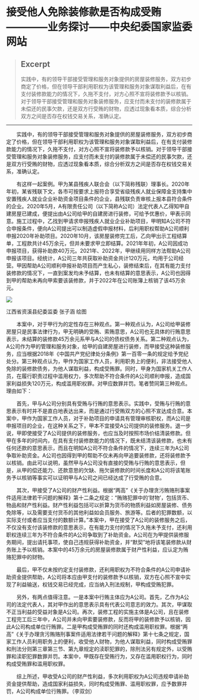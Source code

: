 
# 接受他人免除装修款是否构成受贿————业务探讨——中央纪委国家监委网站

> ## Excerpt
> 实践中，有的领导干部接受管理和服务对象提供的房屋装修服务，双方初步商定了价格，但在领导干部利用职权为该管理和服务对象谋取利益后，在有支付装修款能力的情况下，久拖不支付，对方心照不宣将装修款予以核销。对于领导干部接受管理和服务对象装修服务，应支付而未支付的装修款属于未偿还的民事欠款，还是双方行受贿的财物，应透过现象看本质，综合分析双方之间是否存在权钱交易关系，准确认定。

---
　　实践中，有的领导干部接受管理和服务对象提供的房屋装修服务，双方初步商定了价格，但在领导干部利用职权为该管理和服务对象谋取利益后，在有支付装修款能力的情况下，久拖不支付，对方心照不宣将装修款予以核销。对于领导干部接受管理和服务对象装修服务，应支付而未支付的装修款属于未偿还的民事欠款，还是双方行受贿的财物，应透过现象看本质，综合分析双方之间是否存在权钱交易关系，准确认定。

　　有这样一起案例。甲为某县残疾人联合会（以下简称残联）理事长。2020年年初，某省残联下文，各市可按要求上报符合享受省级残疾人就业保障金支持集中安置残疾人就业企业补助资金项目条件的企业，县残联负责审核上报本县符合条件的企业。2020年5月，A有限责任公司（以下简称A公司）法定代表人乙得知甲自建房屋已建成，便提出由A公司给甲的自建房进行装修，可给予优惠价，甲表示同意。施工过程中，乙找到甲请求申报残疾人就业企业补助项目，甲明知A公司不符合申报条件，便向A公司提出可以制造虚假申报材料，后利用职权帮助A公司顺利申报2020年补助项目。2020年10月，该房屋装修完工后，乙向甲出示工程结算单，工程款共计45万余元，但并未要求甲立即结算。2021年年初，A公司因成功申报项目，获得补助款40万元。2021年、2022年，甲继续用同样方法帮助A公司申报该项目。经统计，A公司三年共获取补助资金共计120万元，均用于公司经营。甲因帮助A公司顺利申报补助项目而产生私心，装修结束后，在其有能力支付装修款的情况下，一直到案发均未予结算，也未有结算的意思表示，A公司也因得到甲的帮助未再向甲索要该装修款，并于2022年在公司账簿上核销了该45万余元。

![](https://www.ccdi.gov.cn/hdjln/ywtt/202501/W020250121634936453269.jpeg)

江西省资溪县纪委监委 张子涵 绘图

　　本案中，对于甲行为的定性存在三种观点。第一种观点认为，A公司给甲装修房屋只是民事法律行为，甲无明确的受贿、索贿意思，A公司也无具体的行贿意思表示，未结算的装修款45万余元系甲与A公司的债权债务关系。第二种观点认为，A公司作为甲的管理和服务对象，给甲的自建房屋进行装修，而甲接受这种装修服务，应当根据2018年《中国共产党纪律处分条例》第一百零一条的规定给予党纪处分。第三种观点认为，甲作为国家工作人员，利用职务上的便利，非法接受他人免除的装修款债务，为他人谋取利益，构成受贿罪。同时，甲身为国家机关工作人员，在履行职责过程中滥用权力，多次帮助不符合条件的A公司顺利申报，造成国家利益损失120万元，构成滥用职权罪。对甲应数罪并罚。笔者赞同第三种观点。理由如下：

　　首先，甲与A公司分别具有受贿与行贿的意思表示。实践中，受贿与行贿的意思表示有时并不是直白地表达出来，而是通过行受贿双方的心照不宣达成合意。本案中，甲作为国家工作人员，对于补助项目的申请具有管理审核职权，而A公司是申报项目的企业，在这种关系之下，甲本不宜接受A公司提供的装修服务。退一步说，甲即使接受了A公司提供的装修服务，也应当及时按照市场价结清装修款。但甲在多年的时间内，在具有支付装修款能力的情况下，既未结清该装修款，也未有任何还款的意思表示，而且在明知A公司不符合条件的情况下，连续三年为A公司争取补助资金。A公司也因得到甲的帮助不仅未再向甲追要装修款，还将装修款予以核销。由此可以说明，虽然甲与A公司没有直接的受贿与行贿的意思表示，但是，从甲的偿还能力、还款意思的欠缺、拖欠装修款的时间长度和A公司将该笔账务予以核销等事实可以证明甲与A公司之间已经达成了行受贿的合意。

　　其次，甲接受了A公司的财产性利益。根据“两高”《关于办理贪污贿赂刑事案件适用法律若干问题的解释》第十二条之规定：“贿赂犯罪中的‘财物’，包括货币、物品和财产性利益。财产性利益包括可以折算为货币的物质利益如房屋装修、债务免除等，以及需要支付货币的其他利益如会员服务、旅游等。后者的犯罪数额，以实际支付或者应当支付的数额计算。”本案中，甲在接受了A公司的装修服务之后，不仅没有支付该装修款的意思表示，在有能力支付的情况下久拖未予支付，还利用职权连续三年为不符合条件的A公司争取到了补助资金。A公司在为甲提供装修服务期间，提出请托事项，使自己违规获得补助资金，并“默契”地将该笔装修款从财务账上予以核销。本案中的45万余元的房屋装修款属于财产性利益，应认定为贿赂犯罪中的财物。

　　最后，甲不仅未按约定支付装修款，还利用职权为不符合条件的A公司申请补助资金提供帮助，A公司将本应由甲支付的装修款予以核销，双方在心照不宣中实现了利益输送，权钱交易已经完成，应当纳入刑法规制，甲构成受贿犯罪。

　　另外，有两点值得注意。一是本案中行贿主体应为A公司。首先，乙作为A公司的法定代表人，其对甲作出的意思表示具有代表公司意志的效力。其次，甲谋取不正当利益的受益对象是A公司。再次，装修工程的实施主体是A公司，且在装修工程完工后三年中，A公司并未向甲索要装修款，反而将甲的装修款予以核销，因此A公司构成单位行贿罪。二是甲构成受贿罪的同时还构成滥用职权罪。根据“两高”《关于办理贪污贿赂刑事案件适用法律若干问题的解释》第十七条之规定，国家工作人员利用职务上的便利，收受他人财物，为他人谋取利益，同时构成受贿罪和刑法分则第三章第三节、第九章规定的渎职犯罪的，除刑法另有规定外，以受贿罪和渎职犯罪数罪并罚。本案中，甲既存在受贿行为，又存在滥用职权行为，同时构成受贿罪和滥用职权罪。

　　综上所述，甲收受A公司的财产性利益，多次利用职权为A公司违规申请补助资金提供帮助，造成国家利益损失，同时构成受贿罪、滥用职权罪，应予数罪并罚，A公司构成单位行贿罪。（李双剑）
